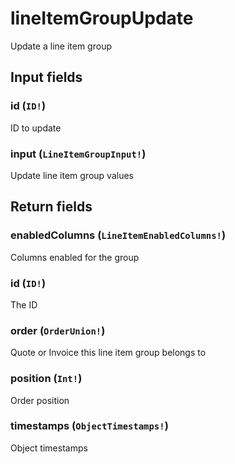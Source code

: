 # lineItemGroupUpdate

Update a line item group

## Input fields

### id (`ID!`)
ID to update

### input (`LineItemGroupInput!`)
Update line item group values

## Return fields

### enabledColumns (`LineItemEnabledColumns!`)
Columns enabled for the group

### id (`ID!`)
The ID

### order (`OrderUnion!`)
Quote or Invoice this line item group belongs to

### position (`Int!`)
Order position

### timestamps (`ObjectTimestamps!`)
Object timestamps
